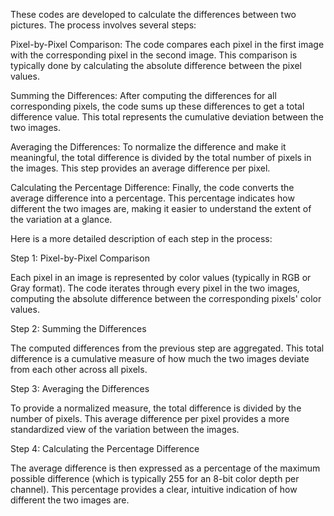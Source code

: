 These codes are developed to calculate the differences between two pictures. The process involves several steps:

Pixel-by-Pixel Comparison:
The code compares each pixel in the first image with the corresponding pixel in the second image. This comparison is typically done by calculating the absolute difference between the pixel values.

Summing the Differences:
After computing the differences for all corresponding pixels, the code sums up these differences to get a total difference value. This total represents the cumulative deviation between the two images.

Averaging the Differences:
To normalize the difference and make it meaningful, the total difference is divided by the total number of pixels in the images. This step provides an average difference per pixel.

Calculating the Percentage Difference:
Finally, the code converts the average difference into a percentage. This percentage indicates how different the two images are, making it easier to understand the extent of the variation at a glance.

Here is a more detailed description of each step in the process:

Step 1: Pixel-by-Pixel Comparison

Each pixel in an image is represented by color values (typically in RGB or Gray format). The code iterates through every pixel in the two images, computing the absolute difference between the corresponding pixels'     color values.

Step 2: Summing the Differences

The computed differences from the previous step are aggregated. This total difference is a cumulative measure of how much the two images deviate from each other across all pixels.

Step 3: Averaging the Differences

To provide a normalized measure, the total difference is divided by the number of pixels. This average difference per pixel provides a more standardized view of the variation between the images.

Step 4: Calculating the Percentage Difference

The average difference is then expressed as a percentage of the maximum possible difference (which is typically 255 for an 8-bit color depth per channel). This percentage provides a clear, intuitive indication of       how different the two images are.
